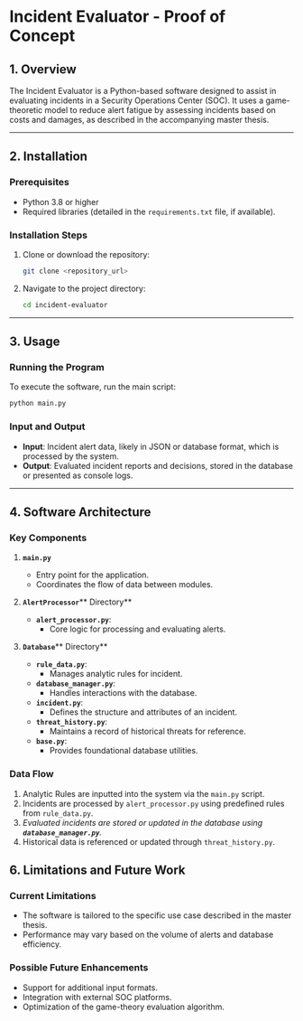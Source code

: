 # Incident Evaluator - Proof of Concept

## **1. Overview**

The Incident Evaluator is a Python-based software designed to assist in evaluating incidents in a Security Operations Center (SOC). It uses a game-theoretic model to reduce alert fatigue by assessing incidents based on costs and damages, as described in the accompanying master thesis.

---

## **2. Installation**

### **Prerequisites**

- Python 3.8 or higher
- Required libraries (detailed in the `requirements.txt` file, if available).

### **Installation Steps**

1. Clone or download the repository:
   ```bash
   git clone <repository_url>
   ```
2. Navigate to the project directory:
   ```bash
   cd incident-evaluator
   ```

---

## **3. Usage**

### **Running the Program**

To execute the software, run the main script:

```bash
python main.py
```

### **Input and Output**

- **Input**: Incident alert data, likely in JSON or database format, which is processed by the system.
- **Output**: Evaluated incident reports and decisions, stored in the database or presented as console logs.

---

## **4. Software Architecture**

### **Key Components**

1. **`main.py`**

   - Entry point for the application.
   - Coordinates the flow of data between modules.

2. **`AlertProcessor`**\*\* Directory\*\*

   - **`alert_processor.py`**:
     - Core logic for processing and evaluating alerts.

3. **`Database`**\*\* Directory\*\*

   - **`rule_data.py`**:
     - Manages analytic rules for incident.
   - **`database_manager.py`**:
     - Handles interactions with the database.
   - **`incident.py`**:
     - Defines the structure and attributes of an incident.
   - **`threat_history.py`**:
     - Maintains a record of historical threats for reference.
   - **`base.py`**:
     - Provides foundational database utilities.

### **Data Flow**

1. Analytic Rules are inputted into the system via the `main.py` script.
2. Incidents are processed by `alert_processor.py` using predefined rules from `rule_data.py`.
3. *Evaluated incidents are stored or updated in the database using ****`database_manager.py`****.*
4. Historical data is referenced or updated through `threat_history.py`.

## **6. Limitations and Future Work**

### **Current Limitations**

- The software is tailored to the specific use case described in the master thesis.
- Performance may vary based on the volume of alerts and database efficiency.

### **Possible Future Enhancements**

- Support for additional input formats.
- Integration with external SOC platforms.
- Optimization of the game-theory evaluation algorithm.

